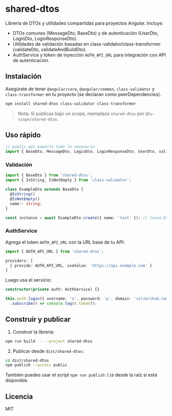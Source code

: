 # shared-dtos

Librería de DTOs y utilidades compartidas para proyectos Angular. Incluye:

- DTOs comunes (MessageDto, BaseDto) y de autenticación (UserDto, LoginDto, LoginResponseDto).
- Utilidades de validación basadas en class-validator/class-transformer (validateDto, validateAndBuildDto).
- AuthService y token de inyección `AUTH_API_URL` para integración con API de autenticación.

## Instalación

Asegúrate de tener `@angular/core`, `@angular/common`, `class-validator` y `class-transformer` en tu proyecto (se declaran como peerDependencies).

```bash
npm install shared-dtos class-validator class-transformer
```

> Nota: Si publicas bajo un scope, reemplaza `shared-dtos` por `@tu-scope/shared-dtos`.

## Uso rápido

```ts
// public-api exporta todo lo necesario
import { BaseDto, MessageDto, LoginDto, LoginResponseDto, UserDto, validateDto, validateAndBuildDto, AuthService, AUTH_API_URL } from 'shared-dtos';
```

### Validación

```ts
import { BaseDto } from 'shared-dtos';
import { IsString, IsNotEmpty } from 'class-validator';

class ExampleDto extends BaseDto {
  @IsString()
  @IsNotEmpty()
  name!: string;
}

const instance = await ExampleDto.create({ name: 'test' }); // lanza DtoValidationError si hay errores
```

### AuthService

Agrega el token `AUTH_API_URL` con la URL base de tu API:

```ts
import { AUTH_API_URL } from 'shared-dtos';

providers: [
  { provide: AUTH_API_URL, useValue: 'https://api.example.com' }
]
```

Luego usa el servicio:

```ts
constructor(private auth: AuthService) {}

this.auth.login({ username: 'u', password: 'p', domain: 'colibrihub.com' })
  .subscribe(r => console.log(r.token));
```

## Construir y publicar

1. Construir la librería:

```bash
npm run build -- --project shared-dtos
```

2. Publicar desde `dist/shared-dtos`:

```bash
cd dist/shared-dtos
npm publish --access public
```

También puedes usar el script `npm run publish:lib` desde la raíz si está disponible.

## Licencia

MIT
